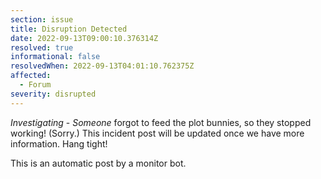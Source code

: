 ```yaml
---
section: issue
title: Disruption Detected
date: 2022-09-13T09:00:10.376314Z
resolved: true
informational: false
resolvedWhen: 2022-09-13T04:01:10.762375Z
affected:
  - Forum
severity: disrupted
---
```

*Investigating* - _Someone_ forgot to feed the plot bunnies, so they stopped working! (Sorry.) This incident post will be updated once we have more information. Hang tight!

This is an automatic post by a monitor bot.
        